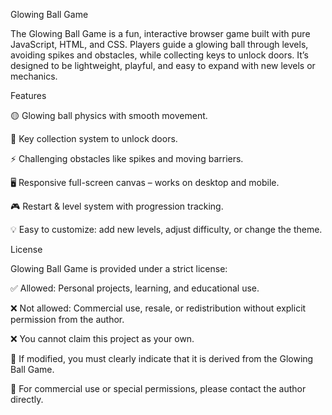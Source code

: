 Glowing Ball Game

The Glowing Ball Game is a fun, interactive browser game built with pure JavaScript, HTML, and CSS.
Players guide a glowing ball through levels, avoiding spikes and obstacles, while collecting keys to unlock doors.
It’s designed to be lightweight, playful, and easy to expand with new levels or mechanics.

Features

🟡 Glowing ball physics with smooth movement.

🔑 Key collection system to unlock doors.

⚡ Challenging obstacles like spikes and moving barriers.

🖥️ Responsive full-screen canvas – works on desktop and mobile.

🎮 Restart & level system with progression tracking.

💡 Easy to customize: add new levels, adjust difficulty, or change the theme.

License

Glowing Ball Game is provided under a strict license:

✅ Allowed: Personal projects, learning, and educational use.

❌ Not allowed: Commercial use, resale, or redistribution without explicit permission from the author.

❌ You cannot claim this project as your own.

🔄 If modified, you must clearly indicate that it is derived from the Glowing Ball Game.

📩 For commercial use or special permissions, please contact the author directly.